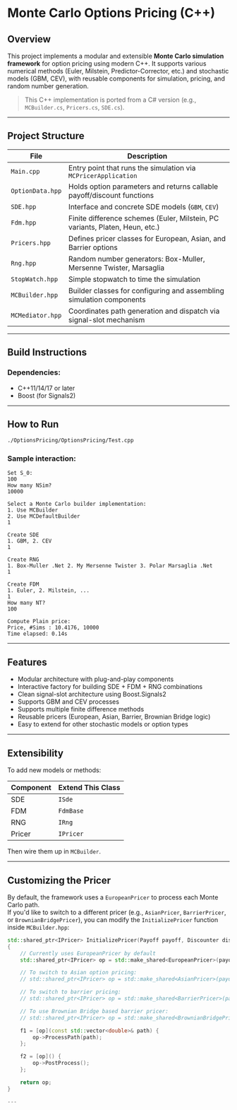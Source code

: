 # Monte Carlo Options Pricing (C++)

## Overview

This project implements a modular and extensible **Monte Carlo simulation framework** for option pricing using modern C++. It supports various numerical methods (Euler, Milstein, Predictor-Corrector, etc.) and stochastic models (GBM, CEV), with reusable components for simulation, pricing, and random number generation.

>  This C++ implementation is ported from a C# version (e.g., `MCBuilder.cs`, `Pricers.cs`, `SDE.cs`).

---

## Project Structure

| File                | Description |
|---------------------|-------------|
| `Main.cpp`          | Entry point that runs the simulation via `MCPricerApplication` |
| `OptionData.hpp`    | Holds option parameters and returns callable payoff/discount functions |
| `SDE.hpp`           | Interface and concrete SDE models (`GBM`, `CEV`) |
| `Fdm.hpp`           | Finite difference schemes (Euler, Milstein, PC variants, Platen, Heun, etc.) |
| `Pricers.hpp`       | Defines pricer classes for European, Asian, and Barrier options |
| `Rng.hpp`           | Random number generators: Box-Muller, Mersenne Twister, Marsaglia |
| `StopWatch.hpp`     | Simple stopwatch to time the simulation |
| `MCBuilder.hpp`     | Builder classes for configuring and assembling simulation components |
| `MCMediator.hpp`    | Coordinates path generation and dispatch via signal-slot mechanism |

---

## Build Instructions

### Dependencies:
- C++11/14/17 or later
- Boost (for Signals2)

---

## How to Run

```bash
./OptionsPricing/OptionsPricing/Test.cpp
```

### Sample interaction:

```
Set S_0:
100
How many NSim?
10000

Select a Monte Carlo builder implementation:
1. Use MCBuilder
2. Use MCDefaultBuilder
1

Create SDE
1. GBM, 2. CEV
1

Create RNG
1. Box-Muller .Net 2. My Mersenne Twister 3. Polar Marsaglia .Net
1

Create FDM
1. Euler, 2. Milstein, ...
1
How many NT?
100

Compute Plain price:
Price, #Sims : 10.4176, 10000
Time elapsed: 0.14s
```

---

## Features

- Modular architecture with plug-and-play components
- Interactive factory for building SDE + FDM + RNG combinations
- Clean signal-slot architecture using Boost.Signals2
- Supports GBM and CEV processes
- Supports multiple finite difference methods
- Reusable pricers (European, Asian, Barrier, Brownian Bridge logic)
- Easy to extend for other stochastic models or option types

---
## Extensibility

To add new models or methods:

| Component | Extend This Class      |
|----------|------------------------|
| SDE      | `ISde`                 |
| FDM      | `FdmBase`              |
| RNG      | `IRng`                 |
| Pricer   | `IPricer`              |

Then wire them up in `MCBuilder`.

---

## Customizing the Pricer

By default, the framework uses a `EuropeanPricer` to process each Monte Carlo path.  
If you'd like to switch to a different pricer (e.g., `AsianPricer`, `BarrierPricer`, or `BrownianBridgePricer`), you can modify the `InitializePricer` function inside `MCBuilder.hpp`:

```cpp
std::shared_ptr<IPricer> InitializePricer(Payoff payoff, Discounter discounter)
{
    // Currently uses EuropeanPricer by default
    std::shared_ptr<IPricer> op = std::make_shared<EuropeanPricer>(payoff, discounter);

    // To switch to Asian option pricing:
    // std::shared_ptr<IPricer> op = std::make_shared<AsianPricer>(payoff, discounter);

    // To switch to barrier pricing:
    // std::shared_ptr<IPricer> op = std::make_shared<BarrierPricer>(payoff, discounter);

    // To use Brownian Bridge based barrier pricer:
    // std::shared_ptr<IPricer> op = std::make_shared<BrownianBridgePricer>(payoff, discounter, sde, stepSize);

    f1 = [op](const std::vector<double>& path) {
        op->ProcessPath(path);
    };

    f2 = [op]() {
        op->PostProcess();
    };

    return op;
}

---


